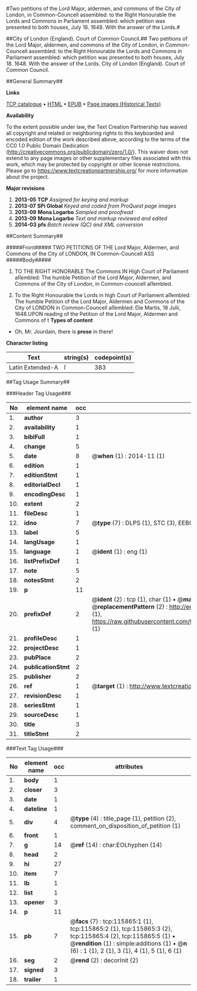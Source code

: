 #Two petitions of the Lord Major, aldermen, and commons of the City of London, in Common-Councell assembled: to the Right Honourable the Lords and Commons in Parliament assembled: which petition was presented to both houses, July 18. 1648. With the answer of the Lords.#

##City of London (England). Court of Common Council.##
Two petitions of the Lord Major, aldermen, and commons of the City of London, in Common-Councell assembled: to the Right Honourable the Lords and Commons in Parliament assembled: which petition was presented to both houses, July 18. 1648. With the answer of the Lords.
City of London (England). Court of Common Council.

##General Summary##

**Links**

[TCP catalogue](http://www.ota.ox.ac.uk/tcp/)  • 
[HTML](http://tei.it.ox.ac.uk/tcp/Texts-HTML/free/A95/A95468.html)  • 
[EPUB](http://tei.it.ox.ac.uk/tcp/Texts-EPUB/free/A95/A95468.epub) • 
[Page images (Historical Texts)](https://historicaltexts.jisc.ac.uk/eebo-99863655e)

**Availability**

To the extent possible under law, the Text Creation Partnership has waived all copyright and related or neighboring rights to this keyboarded and encoded edition of the work described above, according to the terms of the CC0 1.0 Public Domain Dedication (http://creativecommons.org/publicdomain/zero/1.0/). This waiver does not extend to any page images or other supplementary files associated with this work, which may be protected by copyright or other license restrictions. Please go to https://www.textcreationpartnership.org/ for more information about the project.

**Major revisions**

1. __2013-05__ __TCP__ *Assigned for keying and markup*
1. __2013-07__ __SPi Global__ *Keyed and coded from ProQuest page images*
1. __2013-09__ __Mona Logarbo__ *Sampled and proofread*
1. __2013-09__ __Mona Logarbo__ *Text and markup reviewed and edited*
1. __2014-03__ __pfs__ *Batch review (QC) and XML conversion*

##Content Summary##

#####Front#####
TWO PETITIONS OF THE Lord Major, Aldermen, and Commons of the City of LONDON, IN Common-Councell ASS
#####Body#####

1. TO THE RIGHT HONORABLE The Commons IN High Court of Parliament aſſembled: The humble Petition of the Lord Major, Aldermen, and Commons of the City of London, in Common-councell aſſembled.

1. To the Right Honourable the Lords in high Court of Parliament aſſembled: The humble Petition of the Lord Major, Aldermen and Commons of the City of LONDON in Common-Councell aſſembled:
Die Martis, 18 Julii, 1648.UPON reading of the Petition of the Lord Major, Aldermen and Commons of t
**Types of content**

  * Oh, Mr. Jourdain, there is **prose** in there!

**Character listing**


|Text|string(s)|codepoint(s)|
|---|---|---|
|Latin Extended-A|ſ|383|

##Tag Usage Summary##

###Header Tag Usage###

|No|element name|occ|attributes|
|---|---|---|---|
|1.|__author__|3||
|2.|__availability__|1||
|3.|__biblFull__|1||
|4.|__change__|5||
|5.|__date__|8| @__when__ (1) : 2014-11 (1)|
|6.|__edition__|1||
|7.|__editionStmt__|1||
|8.|__editorialDecl__|1||
|9.|__encodingDesc__|1||
|10.|__extent__|2||
|11.|__fileDesc__|1||
|12.|__idno__|7| @__type__ (7) : DLPS (1), STC (3), EEBO-CITATION (1), PROQUEST (1), VID (1)|
|13.|__label__|5||
|14.|__langUsage__|1||
|15.|__language__|1| @__ident__ (1) : eng (1)|
|16.|__listPrefixDef__|1||
|17.|__note__|5||
|18.|__notesStmt__|2||
|19.|__p__|11||
|20.|__prefixDef__|2| @__ident__ (2) : tcp (1), char (1)  •  @__matchPattern__ (2) : ([0-9\-]+):([0-9IVX]+) (1), (.+) (1)  •  @__replacementPattern__ (2) : http://eebo.chadwyck.com/downloadtiff?vid=$1&page=$2 (1), https://raw.githubusercontent.com/textcreationpartnership/Texts/master/tcpchars.xml#$1 (1)|
|21.|__profileDesc__|1||
|22.|__projectDesc__|1||
|23.|__pubPlace__|2||
|24.|__publicationStmt__|2||
|25.|__publisher__|2||
|26.|__ref__|1| @__target__ (1) : http://www.textcreationpartnership.org/docs/. (1)|
|27.|__revisionDesc__|1||
|28.|__seriesStmt__|1||
|29.|__sourceDesc__|1||
|30.|__title__|3||
|31.|__titleStmt__|2||


###Text Tag Usage###

|No|element name|occ|attributes|
|---|---|---|---|
|1.|__body__|1||
|2.|__closer__|3||
|3.|__date__|1||
|4.|__dateline__|1||
|5.|__div__|4| @__type__ (4) : title_page (1), petition (2), comment_on_disposition_of_petition (1)|
|6.|__front__|1||
|7.|__g__|14| @__ref__ (14) : char:EOLhyphen (14)|
|8.|__head__|2||
|9.|__hi__|27||
|10.|__item__|7||
|11.|__lb__|1||
|12.|__list__|1||
|13.|__opener__|3||
|14.|__p__|11||
|15.|__pb__|7| @__facs__ (7) : tcp:115865:1 (1), tcp:115865:2 (1), tcp:115865:3 (2), tcp:115865:4 (2), tcp:115865:5 (1)  •  @__rendition__ (1) : simple:additions (1)  •  @__n__ (6) : 1 (1), 2 (1), 3 (1), 4 (1), 5 (1), 6 (1)|
|16.|__seg__|2| @__rend__ (2) : decorInit (2)|
|17.|__signed__|3||
|18.|__trailer__|1||
